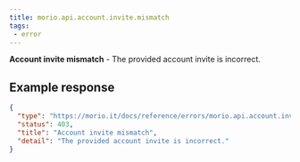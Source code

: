 ```yaml
---
title: morio.api.account.invite.mismatch
tags: 
 - error
---
```



<!-- MORIO_AUTO_GENERATED_CONTENT_STARTS - Manual changes made below will be overwritten -->
__Account invite mismatch__ - The provided account invite is incorrect.
<!-- MORIO_AUTO_GENERATED_CONTENT_ENDS - Manual changes made above will be overwritten -->


<!-- MORIO_AUTO_GENERATED_CONTENT_STARTS - Manual changes made below will be overwritten -->
## Example response

```json
{
  "type": "https://morio.it/docs/reference/errors/morio.api.account.invite.mismatch",
  "status": 403,
  "title": "Account invite mismatch",
  "detail": "The provided account invite is incorrect."
}
```
<!-- MORIO_AUTO_GENERATED_CONTENT_ENDS - Manual changes made above will be overwritten -->
